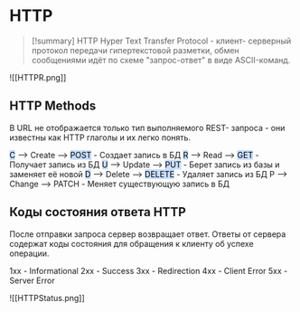 # HTTP
> [!summary] HTTP
> Hyper Text Transfer Protocol - клиент- серверный протокол передачи гипертекстовой разметки, обмен сообщениями идёт по схеме "запрос-ответ" в виде ASCII-команд.

![[HTTPR.png]]

## HTTP Methods
В URL не отображается только тип выполняемого REST- запроса - они известны как HTTP глаголы и их легко понять.

<mark style="background: #ADCCFFA6;">C</mark> --> Create --> <mark style="background: #ADCCFFA6;">POST</mark>  - Создает запись в БД
<mark style="background: #ADCCFFA6;">R</mark> --> Read --> <mark style="background: #ADCCFFA6;">GET</mark>  - Получает запись из БД
<mark style="background: #ADCCFFA6;">U</mark> --> Update --> <mark style="background: #ADCCFFA6;">PUT</mark> - Берет запись из базы и заменяет её новой
<mark style="background: #ADCCFFA6;">D</mark> --> Delete --> <mark style="background: #ADCCFFA6;">DELETE</mark> - Удаляет запись из БД
P --> Change --> PATCH - Меняет существующую запись в БД

## Коды состояния ответа HTTP
После отправки запроса сервер возвращает ответ. Ответы от сервера содержат коды состояния для обращения к клиенту об успехе операции.

1xx - Informational
2xx - Success
3xx - Redirection
4xx - Client Error
5xx - Server Error

![[HTTPStatus.png]]